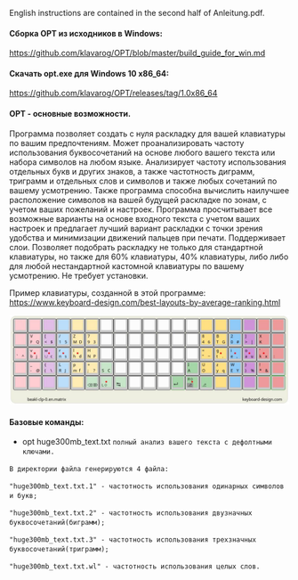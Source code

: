 English instructions are contained in the second half of Anleitung.pdf.
#### Сборка OPT из исходников в Windows:
https://github.com/klavarog/OPT/blob/master/build_guide_for_win.md
#### Скачать opt.exe для Windows 10 x86_64:
https://github.com/klavarog/OPT/releases/tag/1.0x86_64

#### OPT - основные возможности.
Программа позволяет создать с нуля раскладку для вашей клавиатуры по вашим предпочтениям. Может проанализировать частоту использования буквосочетаний на основе любого вашего текста или набора символов на любом языке. Анализирует частоту использования отдельных букв и других знаков, а также частотность диграмм, триграмм и  отдельных слов и символов и также любых сочетаний по вашему усмотрению. Также программа способна вычислить наилучшее расположение символов на вашей будущей раскладке по зонам, с учетом ваших пожеланий и настроек. Программа просчитывает все возможные варианты на основе входного текста с учетом ваших настроек и предлагает лучший вариант раскладки с точки зрения удобства и минимизации движений пальцев при печати. Поддерживает слои. Позволяет подобрать раскладку не только для стандартной клавиатуры, но также для 60% клавиатуры, 40% клавиатуры, либо либо для любой нестандартной кастомной клавиатуры по вашему усмотрению. Не требует установки.

Пример клавиатуры, созданной в этой программе: https://www.keyboard-design.com/best-layouts-by-average-ranking.html   

![beakl-clp-0.en.matrix][logo]

[logo]: https://github.com/klavarog/OPT/blob/master/beakl-clp-0.en.matrix.jpg

#### Базовые команды:

* opt huge300mb_text.txt `полный анализ вашего текста с дефолтными ключами.`

`В директории файла генерируются 4 файла:`

`"huge300mb_text.txt.1" - частотность использования одинарных символов и букв;`

`"huge300mb_text.txt.2" - частотность использования двузначных буквосочетаний(биграмм);`

`"huge300mb_text.txt.3" - частотность использования трехзначных буквосочетаний(триграмм);`

`"huge300mb_text.txt.wl" - частотность использования целых слов.`

